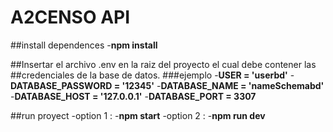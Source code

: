 # A2CENSO API

##install dependences
-**npm install** 

##Insertar el archivo .env en la raiz del proyecto el cual debe contener las ##credenciales de la base de datos.
###ejemplo
    -**USER = 'userbd'**
    -**DATABASE_PASSWORD = '12345'**
    -**DATABASE_NAME = 'nameSchemabd'**
    -**DATABASE_HOST = '127.0.0.1'**
    -**DATABASE_PORT = 3307** 

##run proyect
 -option 1 :
    -**npm start**
 -option 2 :
    -**npm run dev**
    


